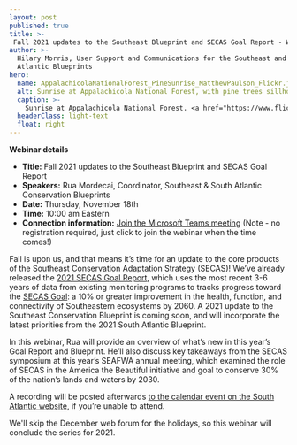 ```yaml
---
layout: post
published: true
title: >-
 Fall 2021 updates to the Southeast Blueprint and SECAS Goal Report - Webinar on November 18th
author: >-
  Hilary Morris, User Support and Communications for the Southeast and South
  Atlantic Blueprints
hero:
  name: AppalachicolaNationalForest_PineSunrise_MatthewPaulson_Flickr.jpg
  alt: Sunrise at Appalachicola National Forest, with pine trees sillhouetted against a pink sky.
  caption: >-
    Sunrise at Appalachicola National Forest. <a href="https://www.flickr.com/photos/matthewpaulson/8572812369">Photo</a> by MatthewPaulson/Flickr, <a href="https://creativecommons.org/licenses/by-nc-nd/2.0/">CC BY-NC-ND 2.0</a>.
  headerClass: light-text
  float: right
---
```

**Webinar details**

- **Title:** Fall 2021 updates to the Southeast Blueprint and SECAS Goal Report
- **Speakers:** Rua Mordecai, Coordinator, Southeast & South Atlantic Conservation Blueprints
- **Date:** Thursday, November 18th
- **Time:** 10:00 am Eastern
- **Connection information:** [Join the Microsoft Teams meeting](https://teams.microsoft.com/l/meetup-join/19%3ameeting_MjliZmYyN2EtOWY1Yi00N2FjLTkyOTYtZWRiNTJkNjAyNGIy%40thread.v2/0?context=%7b%22Tid%22%3a%220693b5ba-4b18-4d7b-9341-f32f400a5494%22%2c%22Oid%22%3a%22765228b1-d0d0-4438-812e-51cbb57819f1%22%7d) (Note - no registration required, just click to join the webinar when the time comes!)

Fall is upon us, and that means it’s time for an update to the core products of the Southeast Conservation Adaptation Strategy (SECAS)! We’ve already released the [2021 SECAS Goal Report](http://secassoutheast.org/pdf/SECAS-goal-report-2021.pdf), which uses the most recent 3-6 years of data from existing monitoring programs to tracks progress toward the [SECAS Goal](http://secassoutheast.org/our-goal): a 10% or greater improvement in the health, function, and connectivity of Southeastern ecosystems by 2060. A 2021 update to the Southeast Conservation Blueprint is coming soon, and will incorporate the latest priorities from the 2021 South Atlantic Blueprint.<!--more-->

In this webinar, Rua will provide an overview of what’s new in this year’s Goal Report and Blueprint. He’ll also discuss key takeaways from the SECAS symposium at this year’s SEAFWA annual meeting, which examined the role of SECAS in the America the Beautiful initiative and goal to conserve 30% of the nation’s lands and waters by 2030.

A recording will be posted afterwards [to the calendar event on the South Atlantic website](https://www.southatlanticlcc.org/event/third-thursday-web-forum-fall-2021-updates-to-the-southeast-blueprint-and-secas-goal-report/), if you’re unable to attend.

We'll skip the December web forum for the holidays, so this webinar will conclude the series for 2021.

